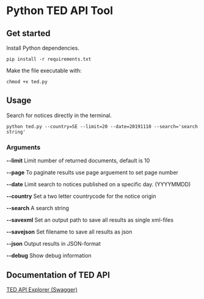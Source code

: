 # Python TED API Tool

## Get started

Install Python dependencies.

`pip install -r requirements.txt`

Make the file executable with:

`chmod +x ted.py`

## Usage

Search for notices directly in the terminal.

`python ted.py --country=SE --limit=20 --date=20191110 --search='search string'`

### Arguments

 **--limit** Limit number of returned documents, default is 10
 
 **--page** To paginate results use page arguement to set page number

**--date** Limit search to notices published on a specific day. (YYYYMMDD)

**--country** Set a two letter countrycode for the notice origin

**--search** A search string

**--savexml** Set an output path to save all results as single xml-files

**--savejson** Set filename to save all results as json

**--json** Output results in JSON-format

**--debug** Show debug information

## Documentation of TED API

[TED API Explorer (Swagger)](https://ted.europa.eu/api/swagger-ui.html#/search-controller-v-2)
